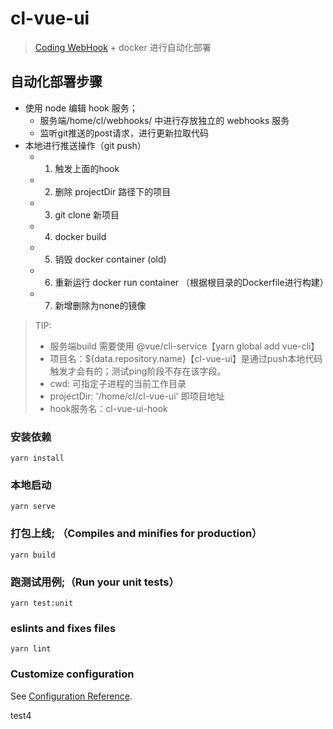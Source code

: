 # cl-vue-ui

> [Coding WebHook](https://help.coding.net/docs/project/open/webhook.html) + docker 进行自动化部署

## 自动化部署步骤

- 使用 node 编辑 hook 服务；
  - 服务端/home/cl/webhooks/ 中进行存放独立的 webhooks 服务
  - 监听git推送的post请求，进行更新拉取代码 
- 本地进行推送操作（git push）
  - 1. 触发上面的hook
  - 2. 删除 projectDir 路径下的项目
  - 3. git clone 新项目
  - 4. docker build
  - 5. 销毁 docker container (old)
  - 6. 重新运行 docker run container （根据根目录的Dockerfile进行构建）
  - 7. 新增删除为none的镜像
  
> TIP: 
> - 服务端build 需要使用 @vue/cli-service【yarn global add vue-cli】
> - 项目名：${data.repository.name}【cl-vue-ui】是通过push本地代码触发才会有的；测试ping阶段不存在该字段。
> - cwd: 可指定子进程的当前工作目录
> - projectDir: '/home/cl/cl-vue-ui' 即项目地址
> - hook服务名：cl-vue-ui-hook


### 安装依赖
```
yarn install
```

### 本地启动
```
yarn serve
```

### 打包上线; （Compiles and minifies for production）
```
yarn build
```

### 跑测试用例;（Run your unit tests）
```
yarn test:unit
```

### eslints and fixes files
```
yarn lint
```

### Customize configuration
See [Configuration Reference](https://cli.vuejs.org/config/).

test4
